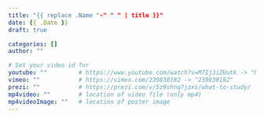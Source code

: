 ```yaml
---
title: "{{ replace .Name "-" " " | title }}"
date: {{ .Date }}
draft: true

categories: []
author: ""

# Set your video id for
youtube: ""         # https://www.youtube.com/watch?v=M7IjJiZUutk -> "M7IjJiZUutk"
vimeo: ""           # https://vimeo.com/239830182 -> "239830182"
prezi: ""           # https://prezi.com/v/5z9shnq7jzxs/what-to-study/ -> "5z9shnq7jzxs"
mp4video: ""        # location of video file (only mp4) 
mp4videoImage: ""   # location of poster image 
---
```

